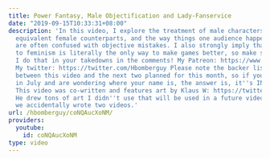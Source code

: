 ```yaml
---
title: Power Fantasy, Male Objectification and Lady-Fanservice
date: "2019-09-15T10:33:31+08:00"
description: 'In this video, I explore the treatment of male characters and their
  equivalent female counterparts, and the way things one audience happens not to like
  are often confused with objective mistakes. I also strongly imply that pandering
  to feminism is literally the only way to make games better, so make sure to say
  I do that in your takedowns in the comments! My Patreon: https://www.patreon.com/Hbomb?ty=h
  My twitter: https://twitter.com/Hbomberguy Please note the backer list is split
  between this video and the next two planned for this month, so if you backed me
  in July and are wondering where your name is, the answer is, it''s IN THE FUTURE!
  This video was co-written and features art by Klaus W: https://twitter.com/CatPunting
  He drew tons of art I didn''t use that will be used in a future video instead, because
  we accidentally wrote two videos.'
url: /hbomberguy/coNQAucXoNM/
providers:
  youtube:
    id: coNQAucXoNM
type: video
---
```

